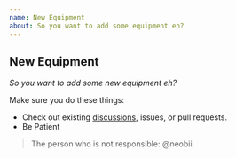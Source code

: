 ```yaml
---
name: New Equipment
about: So you want to add some equipment eh?
---
```

## New Equipment

*So you want to add some new equipment eh?*

Make sure you do these things:

* Check out existing [discussions](https://github.com/Shielkwamm/shielkwamm-state/discussions/categories/equipment), issues, or pull requests.
* Be Patient

> The person who is not responsible: @neobii.